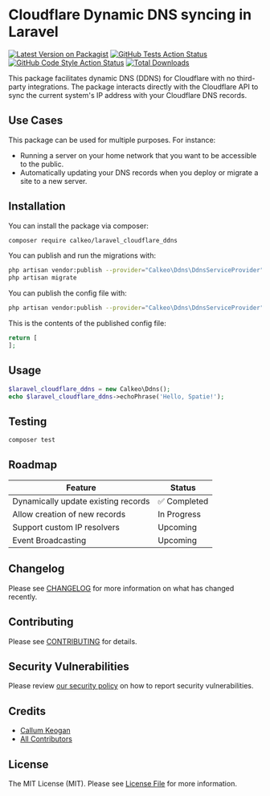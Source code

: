 # Cloudflare Dynamic DNS syncing in Laravel

[![Latest Version on Packagist](https://img.shields.io/packagist/v/calkeo/laravel_cloudflare_ddns.svg?style=flat-square)](https://packagist.org/packages/calkeo/laravel_cloudflare_ddns)
[![GitHub Tests Action Status](https://img.shields.io/github/workflow/status/calkeo/laravel_cloudflare_ddns/run-tests?label=tests)](https://github.com/calkeo/laravel_cloudflare_ddns/actions?query=workflow%3Arun-tests+branch%3Amaster)
[![GitHub Code Style Action Status](https://img.shields.io/github/workflow/status/calkeo/laravel_cloudflare_ddns/Check%20&%20fix%20styling?label=code%20style)](https://github.com/calkeo/laravel_cloudflare_ddns/actions?query=workflow%3A"Check+%26+fix+styling"+branch%3Amaster)
[![Total Downloads](https://img.shields.io/packagist/dt/calkeo/laravel_cloudflare_ddns.svg?style=flat-square)](https://packagist.org/packages/calkeo/laravel_cloudflare_ddns)


This package facilitates dynamic DNS (DDNS) for Cloudflare with no third-party integrations. The package interacts directly with the Cloudflare API to sync the current system's IP address with your Cloudflare DNS records.

## Use Cases

This package can be used for multiple purposes. For instance:

- Running a server on your home network that you want to be accessible to the public.
- Automatically updating your DNS records when you deploy or migrate a site to a new server.

## Installation

You can install the package via composer:

```bash
composer require calkeo/laravel_cloudflare_ddns
```

You can publish and run the migrations with:

```bash
php artisan vendor:publish --provider="Calkeo\Ddns\DdnsServiceProvider" --tag="laravel_cloudflare_ddns-migrations"
php artisan migrate
```

You can publish the config file with:
```bash
php artisan vendor:publish --provider="Calkeo\Ddns\DdnsServiceProvider" --tag="laravel_cloudflare_ddns-config"
```

This is the contents of the published config file:

```php
return [
];
```

## Usage

```php
$laravel_cloudflare_ddns = new Calkeo\Ddns();
echo $laravel_cloudflare_ddns->echoPhrase('Hello, Spatie!');
```

## Testing

```bash
composer test
```

## Roadmap
| Feature | Status |
| ------- | ------ |
| Dynamically update existing records | ✅ Completed |
| Allow creation of new records | In Progress |
| Support custom IP resolvers | Upcoming |
| Event Broadcasting | Upcoming |

## Changelog

Please see [CHANGELOG](CHANGELOG.md) for more information on what has changed recently.

## Contributing

Please see [CONTRIBUTING](.github/CONTRIBUTING.md) for details.

## Security Vulnerabilities

Please review [our security policy](../../security/policy) on how to report security vulnerabilities.

## Credits

- [Callum Keogan](https://github.com/calkeo)
- [All Contributors](../../contributors)

## License

The MIT License (MIT). Please see [License File](LICENSE.md) for more information.
